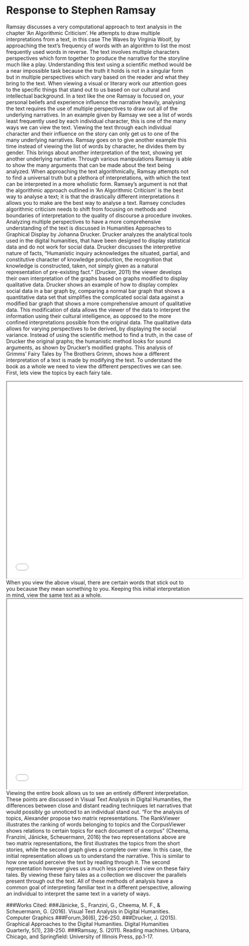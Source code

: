# Response to Stephen Ramsay

Ramsay discusses a very computational approach to text analysis in the chapter ‘An Algorithmic Criticism’. He attempts to draw multiple interpretations from a text, in this case The Waves by Virginia Woolf, by approaching the text’s frequency of words with an algorithm to list the most frequently used words in reverse. The text involves multiple characters perspectives which form together to produce the narrative for the storyline much like a play. 
Understanding this text using a scientific method would be a near impossible task because the truth it holds is not in a singular form but in multiple perspectives which vary based on the reader and what they bring to the text. When viewing a visual or literary work our attention goes to the specific things that stand out to us based on our cultural and intellectual background. In a text like the one Ramsay is focused on, your personal beliefs and experience influence the narrative heavily, analysing the text requires the use of multiple perspectives to draw out all of the underlying narratives.
In an example given by Ramsay we see a list of words least frequently used by each individual character, this is one of the many ways we can view the text. Viewing the text through each individual character and their influence on the story can only get us to one of the many underlying narratives. Ramsay goes on to give another example this time instead of viewing the list of words by character, he divides them by gender. This brings about another interpretation of the text, showing yet another underlying narrative. Through various manipulations Ramsay is able to show the many arguments that can be made about the text being analyzed. When approaching the text algorithmically, Ramsay attempts not to find a universal truth but a plethora of interpretations, with which the text can be interpreted in a more wholistic form. Ramsey’s argument is not that the algorithmic approach outlined in ‘An Algorithmic Criticism’ is the best way to analyse a text; it is that the drastically different interpretations it allows you to make are the best way to analyse a text. Ramsey concludes algorithmic criticism needs to shift from focusing on methods and boundaries of interpretation to the quality of discourse a procedure invokes.
Analyzing multiple perspectives to have a more comprehensive understanding of the text is discussed in Humanities Approaches to Graphical Display by Johanna Drucker. Drucker analyzes the analytical tools used in the digital humanities, that have been designed to display statistical data and do not work for social data. Drucker discusses the interpretive nature of facts, “Humanistic inquiry acknowledges the situated, partial, and constitutive character of knowledge production, the recognition that knowledge is constructed, taken, not simply given as a natural representation of pre-existing fact.” (Drucker, 2011) the viewer develops their own interpretation of the graphs based on graphs modified to display qualitative data. 
Drucker shows an example of how to display complex social data in a bar graph by, comparing a normal bar graph that shows a quantitative data set that simplifies the complicated social data against a modified bar graph that shows a more comprehensive amount of qualitative data. This modification of data allows the viewer of the data to interpret the information using their cultural intelligence, as opposed to the more confined interpretations possible from the original data. The qualitative data allows for varying perspectives to be derived, by displaying the social variance. Instead of using the scientific method to find a truth, in the case of Drucker the original graphs; the humanistic method looks for sound arguments, as shown by Drucker’s modified graphs. 
This analysis of Grimms’ Fairy Tales by The Brothers Grimm, shows how a different interpretation of a text is made by modifying the text. To understand the book as a whole we need to view the different perspectives we can see. First, lets view the topics by each fairy tale.
<iframe style='width: 637px; height: 532px;' src='//voyant-tools.org/tool/Topics/?corpus=bb8eef0f4f4c167f3371fdd940660755'></iframe>
When you view the above visual, there are certain words that stick out to you because they mean something to you. Keeping this initial interpretation in mind, view the same text as a whole.
<iframe style='width: 637px; height: 514px;' src='//voyant-tools.org/tool/Summary/?limit=25&corpus=bb8eef0f4f4c167f3371fdd940660755'></iframe>Viewing the entire book allows us to see an entirely different interpretation. These points are discussed in Visual Text Analysis in Digital Humanities, the differences between close and distant reading techniques let narratives that would possibly go unnoticed to an individual stand out. “For the analysis of topics, Alexander propose two matrix representations. The RankViewer illustrates the ranking of words belonging to topics and the CorpusViewer shows relations to certain topics for each document of a corpus” (Cheema, Franzini, Jänicke, Scheuermann, 2016) the two representations above are two matrix representations, the first illustrates the topics from the short stories, while the second graph gives a complete over view. In this case, the initial representation allows us to understand the narrative. This is similar to how one would perceive the text by reading through it. The second representation however gives us a much less perceived view on these fairy tales. By viewing these fairy tales as a collection we discover the parallels present through out the text.
All of these methods of analysis have a common goal of interpreting familiar text in a different perspective, allowing an individual to interpret the same text in a variety of ways. 

###Works Cited:
###Jänicke, S., Franzini, G., Cheema, M. F., & Scheuermann, G. (2016). Visual Text Analysis in Digital Humanities. Computer Graphics ###Forum,36(6), 226-250.
###Drucker, J. (2015). Graphical Approaches to the Digital Humanities. Digital Humanities Quarterly, 5(1), 238-250.
###Ramsay, S. (2011). Reading machines. Urbana, Chicago, and Springfield: University of Illinois Press, pp.1-17.
